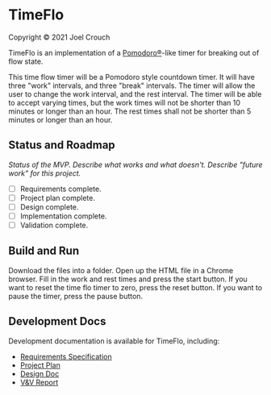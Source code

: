 # TimeFlo
Copyright &copy; 2021 Joel Crouch

TimeFlo is an implementation of a
[Pomodoro&reg;](https://en.wikipedia.org/wiki/Pomodoro_Technique)-like
timer for breaking out of flow state.

This time flow timer will be a Pomodoro style countdown timer.  It will have three "work" intervals, and three "break" intervals.  The timer will allow the user to change the work interval, and the rest interval.  The timer will 
be able to accept varying times, but the work times will not be shorter than 10 
minutes or longer than an hour.  The rest times shall not be shorter than 5 minutes
or longer than an hour.

## Status and Roadmap

*Status of the MVP. Describe what works and what
doesn't. Describe "future work" for this project.*

* [ ] Requirements complete.
* [ ] Project plan complete.
* [ ] Design complete.
* [ ] Implementation complete.
* [ ] Validation complete.

## Build and Run

Download the files into a folder.   Open up the HTML file in a Chrome browser. Fill in the work and rest times and press the start button.  If you want to reset the time flo timer to zero, press the reset button. If you want to pause the timer, press the pause button.

## Development Docs

Development documentation is available for TimeFlo, including:

* [Requirements Specification](docs/reqs.md)
* [Project Plan](docs/plan.md)
* [Design Doc](docs/design.md)
* [V&amp;V Report](docs/vnv.md)
